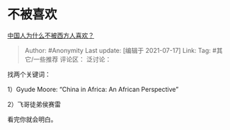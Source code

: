 # 不被喜欢
[中国人为什么不被西方人喜欢？](https://www.zhihu.com/question/468556885/answer/2002875081)

> Author: #Anonymity
> Last update: [编辑于 2021-07-17]
> Link:
> Tag: #其它/一些推荐
> 评论区：
> 泛讨论：

找两个关键词：

1）Gyude Moore: “China in Africa: An African Perspective”

2）飞哥徒弟侯赛雷

看完你就会明白。
